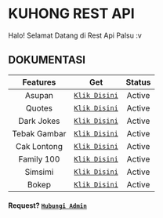 # KUHONG REST API
Halo! Selamat Datang di
Rest Api Palsu :v




## DOKUMENTASI

| Features | Get | Status |
| :-----------------: | :-------: | :-------: |
| Asupan|[`Klik Disini`](https://raw.githubusercontent.com/RC047/kuhong-api/main/asupan.js)|Active|
| Quotes|[`Klik Disini`](https://raw.githubusercontent.com/RC047/kuhong-api/main/quotes.js)|Active|
| Dark Jokes|[`Klik Disini`](https://raw.githubusercontent.com/RC047/kuhong-api/main/darkjokes.js)|Active|
| Tebak Gambar|[`Klik Disini`](https://raw.githubusercontent.com/RC047/kuhong-api/main/tebakgambar.js)|Active|
| Cak Lontong|[`Klik Disini`](https://raw.githubusercontent.com/RC047/kuhong-api/maincaklontong.js)|Active|
| Family 100|[`Klik Disini`](https://raw.githubusercontent.com/RC047/kuhong-api/main/family100.js)|Active|
| Simsimi|[`Klik Disini`](https://raw.githubusercontent.com/RC047/kuhong-api/main/simsimi.js)|Active|
| Bokep|[`Klik Disini`](https://raw.githubusercontent.com/RC047/kuhong-api/main/bokep.js)|Active|



#### Request? [`Hubungi Admin`](https://wa.me/62895337278647)
